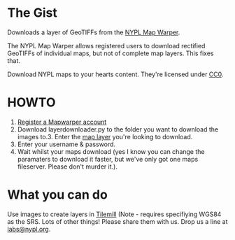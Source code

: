 The Gist
=====
Downloads a layer of GeoTIFFs from the [NYPL Map Warper](http://maps.nypl.org).

The NYPL Map Warper allows registered users to download rectified GeoTIFFs of individual maps, but not of complete map layers. This fixes that.

Download NYPL maps to your hearts content. They're licensed under [CC0](http://wiki.creativecommons.org/CC0_FAQ#What_is_CC0.3F).

HOWTO
=====
1. [Register a Mapwarper account](http://maps.nypl.org/warper/users/new)
2. Download layerdownloader.py to the folder you want to download the images to.3. Enter the [map layer](http://maps.nypl.org/warper/layers) you're looking to download.
4. Enter your username & password.
5. Wait whilst your maps download (yes I know you can change the paramaters to download it faster, but we've only got one maps fileserver. Please don't murder it.).


What you can do
==============
Use images to create layers in [Tilemill](http://mapbox.com/tilemill/) (Note - requires specifiying WGS84 as the SRS.
Lots of other things! Please share them with us. Drop us a line at [labs@nypl.org](mailto:labs@nypl.org).

